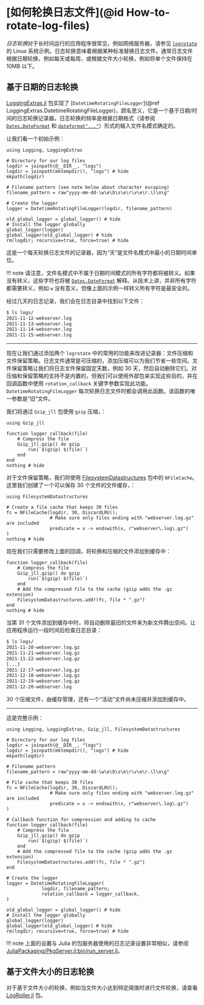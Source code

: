# [如何轮换日志文件](@id How-to-rotate-log-files)

*日志轮换*对于长时间运行的应用程序很常见，例如网络服务器，请参见 [`logrotate`](https://linux.die.net/man/8/logrotate) 的 Linux 系统示例。日志轮换意味着根据某种标准替换日志文件。通常日志文件根据日期轮换，例如每天或每周，或根据文件大小轮换，例如将单个文件保持在 10MB 以下。

## 基于日期的日志轮换

[LoggingExtras.jl](@ref) 包实现了 [`DatetimeRotatingFileLogger`](@ref LoggingExtras.DatetimeRotatingFileLogger)，顾名思义，它是一个基于日期/时间的日志轮换记录器。日志轮换的频率是根据日期格式（请参阅 [`Dates.DateFormat`](https://docs.julialang.org/en/v1/stdlib/Dates/#Dates.DateFormat) 和 [`dateformat"..."`](https://docs.julialang.org/en/v1/stdlib/Dates/#Dates.@dateformat_str)）形式的输入文件名模式确定的。

让我们看一个初始示例：

```@example datetime-rotate
using Logging, LoggingExtras

# Directory for our log files
logdir = joinpath(@__DIR__, "logs")
logdir = joinpath(mktempdir(), "logs") # hide
mkpath(logdir)

# Filename pattern (see note below about character escaping)
filename_pattern = raw"yyyy-mm-dd-\w\e\b\s\e\r\v\e\r.\l\o\g"

# Create the logger
logger = DatetimeRotatingFileLogger(logdir, filename_pattern)

old_global_logger = global_logger() # hide
# Install the logger globally
global_logger(logger)
global_logger(old_global_logger) # hide
rm(logdir; recursive=true, force=true) # hide
```

这是一个每天轮换日志文件的记录器，因为“天”是文件名模式中最小的日期时间单位。

!!! note
    请注意，文件名模式中不属于日期时间模式的所有字符都将被转义。如果没有转义，这些字符也将被 [`Dates.DateFormat`](https://docs.julialang.org/en/v1/stdlib/Dates/#Dates.DateFormat) 解释。从技术上讲，并非所有字符都需要转义，例如 `w` 没有意义，但像上面的示例一样转义所有字符是最安全的。

经过几天的日志记录，我们会在日志目录中找到以下文件：

```bash
$ ls logs/
2021-11-12-webserver.log
2021-11-13-webserver.log
2021-11-14-webserver.log
2021-11-15-webserver.log
```

---

现在让我们通过添加两个 `logrotate` 中的常用的功能来改进记录器：文件压缩和文件保留策略。日志文件通常是可压缩的，添加压缩可以为我们节省一些空间。文件保留策略让我们将日志文件保留固定天数，例如 30 天，然后自动删除它们。对压缩和保留策略的支持不是内置的，但我们可以使用外部包来实现这些目的，并在回调函数中使用 `rotation_callback` 关键字参数实现此功能。`DatetimeRotatingFileLogger` 每次轮换日志文件时都会调用此函数。该函数的唯一参数是“旧”文件。

我们将通过 `Gzip_jll` 包使用 `gzip` 压缩，：

```@example datetime-rotate
using Gzip_jll

function logger_callback(file)
    # Compress the file
    Gzip_jll.gzip() do gzip
        run(`$(gzip) $(file)`)
    end
end
nothing # hide
```
对于文件保留策略，我们将使用 [FilesystemDatastructures](https://github.com/staticfloat/FilesystemDatastructures.jl) 包中的 `NFileCache`。这里我们创建了一个可以保存 30 个文件的文件缓存，：

```@example datetime-rotate
using FilesystemDatastructures

# Create a file cache that keeps 30 files
fc = NFileCache(logdir, 30, DiscardLRU();
                # Make sure only files ending with "webserver.log.gz" are included
                predicate = x -> endswith(x, r"webserver\.log\.gz")
)
nothing # hide
```

现在我们只需要修改上面的回调，将轮换和压缩的文件添加到缓存中：

```@example datetime-rotate
function logger_callback(file)
    # Compress the file
    Gzip_jll.gzip() do gzip
        run(`$(gzip) $(file)`)
    end
    # Add the compressed file to the cache (gzip adds the .gz extension)
    FilesystemDatastructures.add!(fc, file * ".gz")
end
nothing # hide
```

当第 31 个文件添加到缓存中时，将自动删除最旧的文件来为新文件腾出空间。让应用程序运行一段时间后检查日志目录：

```bash
$ ls logs/
2021-11-20-webserver.log.gz
2021-11-21-webserver.log.gz
2021-11-22-webserver.log.gz
[...]
2021-12-17-webserver.log.gz
2021-12-18-webserver.log.gz
2021-12-19-webserver.log.gz
2021-12-20-webserver.log
```

30 个压缩文件，由缓存管理，还有一个“活动”文件尚未压缩并添加到缓存中。

---

这是完整示例：

```@example datetime-rotate-complete
using Logging, LoggingExtras, Gzip_jll, FilesystemDatastructures

# Directory for our log files
logdir = joinpath(@__DIR__, "logs")
logdir = joinpath(mktempdir(), "logs") # hide
mkpath(logdir)

# Filename pattern
filename_pattern = raw"yyyy-mm-dd-\w\e\b\s\e\r\v\e\r.\l\o\g"

# File cache that keeps 30 files
fc = NFileCache(logdir, 30, DiscardLRU();
                # Make sure only files ending with "webserver.log.gz" are included
                predicate = x -> endswith(x, r"webserver\.log\.gz")
)

# Callback function for compression and adding to cache
function logger_callback(file)
    # Compress the file
    Gzip_jll.gzip() do gzip
        run(`$(gzip) $(file)`)
    end
    # Add the compressed file to the cache (gzip adds the .gz extension)
    FilesystemDatastructures.add!(fc, file * ".gz")
end

# Create the logger
logger = DatetimeRotatingFileLogger(
             logdir, filename_pattern;
             rotation_callback = logger_callback,
)

old_global_logger = global_logger() # hide
# Install the logger globally
global_logger(logger)
global_logger(old_global_logger) # hide
rm(logdir; recursive=true, force=true) # hide
```

!!! note
    上面的设置与 Julia 的包服务器使用的日志记录设置非常相似，请参阅 [JuliaPackaging/PkgServer.jl:bin/run_server.jl](https://github.com/JuliaPackaging/PkgServer.jl/blob/72e3f280ac0f91d9ded17f23920f0aa3e2a28a89/bin/run_server.jl#L24-L53)。

## 基于文件大小的日志轮换

对于基于文件大小的轮换，例如当文件大小达到特定阈值时进行文件轮换，请查看 [LogRoller.jl](@ref) 包。
